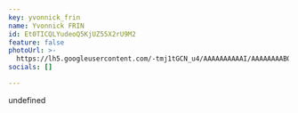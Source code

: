```yaml
---
key: yvonnick_frin
name: Yvonnick FRIN
id: Et0TICQLYudeoQ5KjUZ55X2rU9M2
feature: false
photoUrl: >-
  https://lh5.googleusercontent.com/-tmj1tGCN_u4/AAAAAAAAAAI/AAAAAAAABO0/oVqsblFTX8k/photo.jpg
socials: []

---
```


undefined
